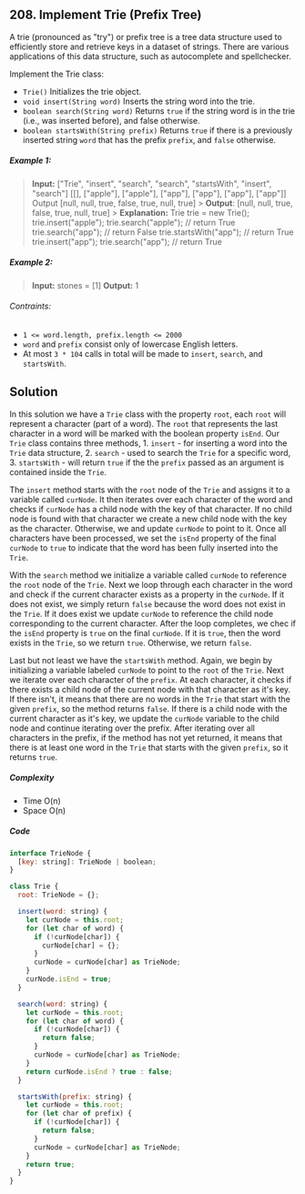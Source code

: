 ## 208. Implement Trie (Prefix Tree)

A trie (pronounced as "try") or prefix tree is a tree data structure used to efficiently store and retrieve keys in a dataset of strings. There are various applications of this data structure, such as autocomplete and spellchecker.

Implement the Trie class:

- `Trie()` Initializes the trie object.
- `void insert(String word)` Inserts the string word into the trie.
- `boolean search(String word)` Returns `true` if the string word is in the trie (i.e., was inserted before), and false otherwise.
- `boolean startsWith(String prefix)` Returns `true` if there is a previously inserted string `word` that has the prefix `prefix`, and `false` otherwise.

##### Example 1:

> **Input:**
> ["Trie", "insert", "search", "search", "startsWith", "insert", "search"]
> [[], ["apple"], ["apple"], ["app"], ["app"], ["app"], ["app"]]
> Output
> [null, null, true, false, true, null, true] > **Output**: [null, null, true, false, true, null, true] > **Explanation:**
> Trie trie = new Trie();
> trie.insert("apple");
> trie.search("apple"); // return True
> trie.search("app"); // return False
> trie.startsWith("app"); // return True
> trie.insert("app");
> trie.search("app"); // return True

##### Example 2:

> **Input:** stones = [1]
> **Output:** 1

###### Contraints:

- `1 <= word.length, prefix.length <= 2000`
- `word` and `prefix` consist only of lowercase English letters.
- At most `3 * 104` calls in total will be made to `insert`, `search`, and `startsWith`.

## Solution

In this solution we have a `Trie` class with the property `root`, each `root` will represent a character (part of a word). The `root` that represents the last character in a word will be marked with the boolean property `isEnd`. Our `Trie` class contains three methods, 1. `insert` - for inserting a word into the `Trie` data structure, 2. `search` - used to search the `Trie` for a specific word, 3. `startsWith` - will return `true` if the the `prefix` passed as an argument is contained inside the `Trie`. 

The `insert` method starts with the `root` node of the `Trie` and assigns it to a variable called `curNode`. It then iterates over each character of the word and checks if `curNode` has a child node with the key of that character. If no child node is found with that character we create a new child node with the key as the character. Otherwise, we and update `curNode` to point to it. Once all characters have been processed, we set the `isEnd` property of the final `curNode` to `true` to indicate that the word has been fully inserted into the `Trie`. 

With the `search` method we initialize a variable called `curNode` to reference the `root` node of the `Trie`. Next we loop through each character in the word and check if the current character exists as a property in the `curNode`. If it does not exist, we simply return `false` because the word does not exist in the `Trie`. If it does exist we update `curNode` to reference the child node corresponding to the current character. After the loop completes, we chec if the `isEnd` property is `true` on the final `curNode`. If it is `true`, then the word exists in the `Trie`, so we return `true`. Otherwise, we return `false`.

Last but not least we have the `startsWith` method. Again, we begin by initializing a variable labeled `curNode` to point to the `root` of the `Trie`. Next we iterate over each character of the `prefix`. At each character, it checks if there exists a child node of the current node with that character as it's key. If there isn't, it means that there are no words in the `Trie` that start with the given `prefix`, so the method returns `false`. If there is a child node with the current character as it's key, we update the `curNode` variable to the child node and continue iterating over the prefix. After iterating over all characters in the prefix, if the method has not yet returned, it means that there is at least one word in the `Trie` that starts with the given `prefix`, so it returns `true`.

##### Complexity

- Time O(n)
- Space O(n)

##### Code

```javascript
interface TrieNode {
  [key: string]: TrieNode | boolean;
}

class Trie {
  root: TrieNode = {};

  insert(word: string) {
    let curNode = this.root;
    for (let char of word) {
      if (!curNode[char]) {
        curNode[char] = {};
      }
      curNode = curNode[char] as TrieNode;
    }
    curNode.isEnd = true;
  }

  search(word: string) {
    let curNode = this.root;
    for (let char of word) {
      if (!curNode[char]) {
        return false;
      }
      curNode = curNode[char] as TrieNode;
    }
    return curNode.isEnd ? true : false;
  }

  startsWith(prefix: string) {
    let curNode = this.root;
    for (let char of prefix) {
      if (!curNode[char]) {
        return false;
      }
      curNode = curNode[char] as TrieNode;
    }
    return true;
  }
}
```
